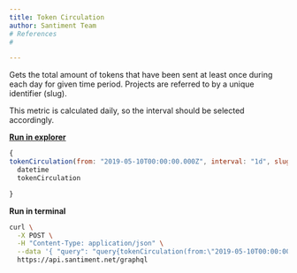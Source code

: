 ```yaml
---
title: Token Circulation
author: Santiment Team
# References
#

---
```


Gets the total amount of tokens that have been sent at least once during
each day for given time period. Projects are referred to by a unique
identifier (slug).

This metric is calculated daily, so the interval should be selected
accordingly.

[**Run in
explorer**](https://api.santiment.net/graphiql?query=query%7BtokenCirculation(from%3A%20%222019-05-10T00%3A00%3A00.000Z%22%2C%20interval%3A%20%221d%22%2C%20slug%3A%20%22ethereum%22%2C%20to%3A%20%222019-06-23T00%3A00%3A00.000Z%22)%20%7B%0A%20%20datetime%0A%20%20tokenCirculation%0A%7D%7D)

```js
{
tokenCirculation(from: "2019-05-10T00:00:00.000Z", interval: "1d", slug: "ethereum", to: "2019-06-23T00:00:00.000Z") {
  datetime
  tokenCirculation

}
```

**Run in terminal**

```sh
curl \
  -X POST \
  -H "Content-Type: application/json" \
  --data '{ "query": "query{tokenCirculation(from:\"2019-05-10T00:00:00.000Z\",interval:\"1d\",slug:\"ethereum\",to:\"2019-06-23T00:00:00.000Z\"){datetime, tokenCirculation}}" }' \
  https://api.santiment.net/graphql
```
